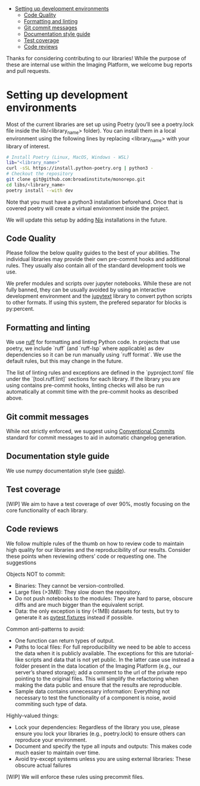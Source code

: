 - [Setting up development environments](#Setting%20up%20development%20environments)
  - [Code Quality](#Code%20Quality)
  - [Formatting and linting](#Formatting%20and%20linting)
  - [Git commit messages](#Git%20commit%20messages)
  - [Documentation style guide](#Documentation%20style%20guide)
  - [Test coverage](#Test%20coverage)
  - [Code reviews](#Code%20reviews)

Thanks for considering contributing to our libraries! While the purpose of these are internal use within the Imaging Platform, we welcome bug reports and pull requests.


<a id="Setting%20up%20development%20environments"></a>

# Setting up development environments

Most of the current libraries are set up using Poetry (you&rsquo;ll see a poetry.lock file inside the lib/<library<sub>name</sub>> folder). You can install them in a local environment using the following lines by replacing <library<sub>name</sub>> with your library of interest.

```bash
# Install Poetry (Linux, MacOS, Windows - WSL)
lib="<library_name>"
curl -sSL https://install.python-poetry.org | python3 -
# Checkout the repository
git clone git@github.com:broadinstitute/monorepo.git
cd libs/<library_name>
poetry install --with dev
```

Note that you must have a python3 installation beforehand. Once that is covered poetry will create a virtual environment inside the project.

We will update this setup by adding [Nix](https://github.com/NixOS/nix) installations in the future.


<a id="Code%20Quality"></a>

## Code Quality

Please follow the below quality guides to the best of your abilities. The individual libraries may provide their own pre-commit hooks and additional rules. They usually also contain all of the standard development tools we use.

We prefer modules and scripts over jupyter notebooks. While these are not fully banned, they can be usually avoided by using an interactive development environment and the [jupytext](https://jupytext.readthedocs.io/en/latest/) library to convert python scripts to other formats. If using this system, the prefered separator for blocks is py:percent.


<a id="Formatting%20and%20linting"></a>

## Formatting and linting

We use [ruff](https://docs.astral.sh/ruff/) for formatting and linting Python code. In projects that use poetry, we include \`ruff\` (and \`ruff-lsp\` where applicable) as dev dependencies so it can be run manually using \`ruff format\`. We use the default rules, but this may change in the future.

The list of linting rules and exceptions are defined in the \`pyproject.toml\` file under the \`[tool.ruff.lint]\` sections for each library. If the library you are using contains pre-commit hooks, linting checks will also be run automatically at commit time with the pre-commit hooks as described above.


<a id="Git%20commit%20messages"></a>

## Git commit messages

While not strictly enforced, we suggest using [Conventional Commits](https://www.conventionalcommits.org/en/v1.0.0/) standard for commit messages to aid in automatic changelog generation.


<a id="Documentation%20style%20guide"></a>

## Documentation style guide

We use numpy documentation style (see [guide](https://numpydoc.readthedocs.io/en/latest/format.html)).


<a id="Test%20coverage"></a>

## Test coverage

[WIP] We aim to have a test coverage of over 90%, mostly focusing on the core functionality of each library.


<a id="Code%20reviews"></a>

## Code reviews

We follow multiple rules of the thumb on how to review code to maintain high quality for our libraries and the reproducibility of our results. Consider these points when reviewing others&rsquo; code or requesting one. The suggestions

Objects NOT to commit:

-   Binaries: They cannot be version-controlled.
-   Large files (>3MB): They slow down the repository.
-   Do not push notebooks to the modules: They are hard to parse, obscure diffs and are much bigger than the equivalent script.
-   Data: the only exception is tiny (<1MB) datasets for tests, but try to generate it as [pytest fixtures](https://docs.pytest.org/en/6.2.x/fixture.html) instead if possible.

Common anti-patterns to avoid:

-   One function can return types of output.
-   Paths to local files: For full reproducibility we need to be able to access the data when it is publicly available. The exceptions for this are tutorial-like scripts and data that is not yet public. In the latter case use instead a folder present in the data location of the Imaging Platform (e.g., our server&rsquo;s shared storage); add a comment to the url of the private repo pointing to the original files. This will simplify the refactoring when making the data public and ensure that the results are reproducible.
-   Sample data contains unnecessary information: Everything not necessary to test the functionality of a component is noise, avoid commiting such type of data.

Highly-valued things:

-   Lock your dependencies: Regardless of the library you use, please ensure you lock your libraries (e.g., poetry.lock) to ensure others can reproduce your environment.
-   Document and specify the type all inputs and outputs: This makes code much easier to maintain over time.
-   Avoid try-except systems unless you are using external libraries: These obscure actual failures

[WIP] We will enforce these rules using precommit files.
